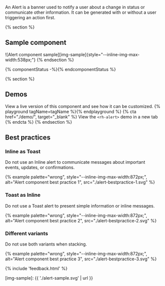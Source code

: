 An Alert is a banner used to notify a user about a change in status or 
communicate other information. It can be generated with or without a user 
triggering an action first.

{% section %}
## Sample component

![Alert component sample][img-sample]{style="--inline-img-max-width:538px;"}
{% endsection %}

{% componentStatus -%}{% endcomponentStatus %}

{% section %}
  ## Demos
  View a live version of this component and see how it can be customized.
  {% playground tagName=tagName %}{% endplayground %}
  {% cta href="./demo/", target="_blank" %}
    View the `<rh-alert>` demo in a new tab
  {% endcta %}
{% endsection %}

## Best practices

### Inline as Toast

Do not use an Inline alert to communicate messages about important events, updates, or confirmations.

{% example palette="wrong",
           style="--inline-img-max-width:872px;",
           alt="Alert component best practice 1",
           src="./alert-bestpractice-1.svg" %}

### Toast as Inline

Do not use a Toast alert to present simple information or inline messages.

{% example palette="wrong",
           style="--inline-img-max-width:872px;",
           alt="Alert component best practice 2",
           src="./alert-bestpractice-2.svg" %}

### Different variants

Do not use both variants when stacking.

{% example palette="wrong",
           style="--inline-img-max-width:872px;",
           alt="Alert component best practice 3",
           src="./alert-bestpractice-3.svg" %}

{% include 'feedback.html' %}

[img-sample]: {{ './alert-sample.svg' | url }}

